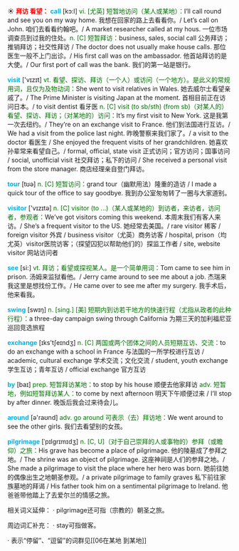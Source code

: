 ☀ <font color="red">**拜访 看望：**</font>
<font color="sky blue">**call**</font> [kɔ:l] 
<font color="rgb(227, 108, 9)">vi. [尤英] 短暂地访问（某人或某地）：</font>I’ll call round and see you on my way home. 我想在回家的路上去看看你。/ Let’s call on John. 咱们去看看约翰吧。/ A market researcher called at my hous. 一位市场调查员到过我的住处。<font color="rgb(227, 108, 9)">n. [C] 短暂拜访：</font>business, sales, social call 公务拜访；推销拜访；社交性拜访 / The doctor does not usually make house calls. 那位医生一般不上门出诊。/ His first call was on the ambassador. 他首站拜访的是大使。/ Our first port of call was the bank. 我们的第一站是银行。

<font color="sky blue">**visit**</font> ['vɪzɪt] 
<font color="rgb(227, 108, 9)">vt. 看望、探访、拜访（一个人）或访问（一个地方）。是此义的常规用词，且仅为及物动词：</font>She went to visit relatives in Wales. 她去威尔士看望亲戚了。/ The Prime Minister is visiting Japan at the moment. 首相目前正在访问日本。/ to visit dentist 看牙医 <font color="rgb(227, 108, 9)">n. [C] visit (to sb/sth) (from sb)（对某人的）看望、探访、拜访；（对某地的）访问：</font>It’s my first visit to New York. 这是我第一次去纽约。/ They’re on an exchange visit to France. 他们到法国进行互访。/ We had a visit from the police last night. 昨晚警察来我们家了。/ a visit to the doctor 看医生 / She enjoyed the frequent visits of her grandchildren. 她喜欢孙辈常来看望自己。/ formal, official, state visit 正式访问；官方访问；国事访问 / social, unofficial visit 社交拜访；私下的访问 / She received a personal visit from the store manager. 商店经理亲自登门拜访。

<font color="sky blue">**tour**</font> [tʊə] 
<font color="rgb(227, 108, 9)">n. [C] 短暂访问：</font>grand tour（幽默用法）隆重的造访 / I made a quick tour of the office to say goodbye. 我到办公室匆匆转了一圈与大家道别。

<font color="sky blue">**visitor**</font> ['vɪzɪtə] 
<font color="rgb(227, 108, 9)">n. [C] visitor (to ...)（某人或某地的）到访者，来访者，访问者，参观者：</font>We’ve got visitors coming this weekend. 本周末我们有客人来访。/ She’s a frequent visitor to the US. 她经常去美国。/ rare visitor 稀客 / foreign visitor 外宾 / business visitor（尤英）商务访客 / hospital, prison（均尤英）visitor医院访客；（探望囚犯以帮助他们的）探监工作者 / site, website visitor 网站访问者

<font color="sky blue">**see**</font> [si:] 
<font color="rgb(227, 108, 9)">vt. 拜访；看望或探视某人。是一个简单用词：</font>Tom came to see him in prison. 汤姆来监狱看他。/ Jerry came around to see me about a job. 杰瑞来我这里是想找份工作。/ He came over to see me after my surgery. 我手术后，他来看我。

<font color="sky blue">**swing**</font> [swɪŋ] 
<font color="rgb(227, 108, 9)">n. [sing.] [美] 短期内到访若干地方的快速行程（尤指从政者的此种行程）：</font>a three-day campaign swing through California 为期三天的加利福尼亚巡回竞选旅程

<font color="sky blue">**exchange**</font> [ɪks'tʃeɪndӡ] 
<font color="rgb(227, 108, 9)">n. [C] 两国或两个团体之间的人员短期互访、交流：</font>to do an exchange with a school in France 与法国的一所学校进行互访 / academic, cultural exchange 学术交流；文化交流 / student, youth exchange 学生互访；青年互访 / official exchange 官方互访

<font color="sky blue">**by**</font> [baɪ] 
<font color="rgb(227, 108, 9)">prep. 短暂拜访某地：</font>to stop by his house 顺便去他家拜访 <font color="rgb(227, 108, 9)">adv. 短暂地，例如短暂拜访某人：</font>to come by next afternoon 明天下午顺便过来 / I’ll stop by after dinner. 晚饭后我会过来待会儿。

<font color="sky blue">**around**</font> [ə'raʊnd] 
<font color="rgb(227, 108, 9)">adv. go around 可表示（去）拜访地：</font>We went around to see the other girls. 我们去看望别的女孩。
           
<font color="sky blue">**pilgrimage**</font> [ˈpɪlgrɪmɪdʒ]
<font color="rgb(227, 108, 9)">n. [C, U]（对于自己崇拜的人或事物的）参拜（或瞻仰）之旅：</font>His grave has become a place of pilgrimage. 他的陵墓成了参拜之地。/ The shrine was an object of pilgrimage. 这座神祠是人们的参拜之地。/ She made a pilgrimage to visit the place where her hero was born. 她前往她的偶像出生之地朝圣参观。/ a private pilgrimage to family graves 私下前往家族墓地的拜谒 / His father took him on a sentimental pilgrimage to Ireland. 他爸爸带他踏上了去爱尔兰的情感之旅。

相关词义延伸：
· pilgrimage还可指（宗教的）朝圣之旅。

周边词汇补充：
· stay可指做客。

· 表示“停留”、“逗留”的词群见[[06在某地 到某地]]
